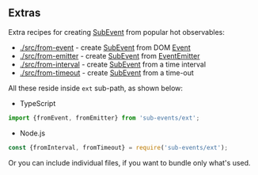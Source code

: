 Extras
------

Extra recipes for creating [SubEvent] from popular hot observables: 

* [./src/from-event] - create [SubEvent] from DOM [Event]
* [./src/from-emitter] - create [SubEvent] from [EventEmitter]
* [./src/from-interval] - create [SubEvent] from a time interval
* [./src/from-timeout] - create [SubEvent] from a time-out

All these reside inside `ext` sub-path, as shown below:

* TypeScript

```ts
import {fromEvent, fromEmitter} from 'sub-events/ext';
```

* Node.js

```js
const {fromInterval, fromTimeout} = require('sub-events/ext');
```

Or you can include individual files, if you want to bundle only what's used.

[WiKi]:https://github.com/vitaly-t/sub-events/wiki
[./src/from-timeout]:./src/from-timeout.ts
[./src/from-interval]:./src/from-interval.ts
[./src/from-emitter]:./src/from-emitter.ts
[./src/from-event]:./src/from-event.ts
[EventEmitter]:https://nodejs.org/api/events.html#events_class_eventemitter
[Event]:https://developer.mozilla.org/en-US/docs/Web/API/Event
[SubEvent]:https://vitaly-t.github.io/sub-events/classes/subevent.html

